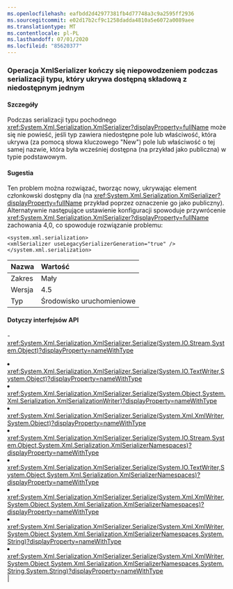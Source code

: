 ```yaml
---
ms.openlocfilehash: eafbdd2d42977381fb4d77748a3c9a2595ff2936
ms.sourcegitcommit: e02d17b2cf9c1258dadda4810a5e6072a0089aee
ms.translationtype: MT
ms.contentlocale: pl-PL
ms.lasthandoff: 07/01/2020
ms.locfileid: "85620377"
---
```

### <a name="xmlserializer-fails-while-serializing-a-type-that-hides-an-accessible-member-with-an-inaccessible-one"></a>Operacja XmlSerializer kończy się niepowodzeniem podczas serializacji typu, który ukrywa dostępną składową z niedostępnym jednym

#### <a name="details"></a>Szczegóły

Podczas serializacji typu pochodnego <xref:System.Xml.Serialization.XmlSerializer?displayProperty=fullName> może się nie powieść, jeśli typ zawiera niedostępne pole lub właściwość, która ukrywa (za pomocą słowa kluczowego "New") pole lub właściwość o tej samej nazwie, która była wcześniej dostępna (na przykład jako publiczna) w typie podstawowym.

#### <a name="suggestion"></a>Sugestia

Ten problem można rozwiązać, tworząc nowy, ukrywając element członkowski dostępny dla (na <xref:System.Xml.Serialization.XmlSerializer?displayProperty=fullName> przykład poprzez oznaczenie go jako publiczny). Alternatywnie następujące ustawienie konfiguracji spowoduje przywrócenie <xref:System.Xml.Serialization.XmlSerializer?displayProperty=fullName> zachowania 4,0, co spowoduje rozwiązanie problemu:<pre><code class="lang-xml">&lt;system.xml.serialization&gt;&#13;&#10;&lt;xmlSerializer useLegacySerializerGeneration=&quot;true&quot; /&gt;&#13;&#10;&lt;/system.xml.serialization&gt;&#13;&#10;</code></pre>

| Nazwa    | Wartość       |
|:--------|:------------|
| Zakres   |Mały|
|Wersja|4.5|
|Typ|Środowisko uruchomieniowe

#### <a name="affected-apis"></a>Dotyczy interfejsów API

-<xref:System.Xml.Serialization.XmlSerializer.Serialize(System.IO.Stream,System.Object)?displayProperty=nameWithType></li><li><xref:System.Xml.Serialization.XmlSerializer.Serialize(System.IO.TextWriter,System.Object)?displayProperty=nameWithType></li><li><xref:System.Xml.Serialization.XmlSerializer.Serialize(System.Object,System.Xml.Serialization.XmlSerializationWriter)?displayProperty=nameWithType></li><li><xref:System.Xml.Serialization.XmlSerializer.Serialize(System.Xml.XmlWriter,System.Object)?displayProperty=nameWithType></li><li><xref:System.Xml.Serialization.XmlSerializer.Serialize(System.IO.Stream,System.Object,System.Xml.Serialization.XmlSerializerNamespaces)?displayProperty=nameWithType></li><li><xref:System.Xml.Serialization.XmlSerializer.Serialize(System.IO.TextWriter,System.Object,System.Xml.Serialization.XmlSerializerNamespaces)?displayProperty=nameWithType></li><li><xref:System.Xml.Serialization.XmlSerializer.Serialize(System.Xml.XmlWriter,System.Object,System.Xml.Serialization.XmlSerializerNamespaces)?displayProperty=nameWithType></li><li><xref:System.Xml.Serialization.XmlSerializer.Serialize(System.Xml.XmlWriter,System.Object,System.Xml.Serialization.XmlSerializerNamespaces,System.String)?displayProperty=nameWithType></li><li><xref:System.Xml.Serialization.XmlSerializer.Serialize(System.Xml.XmlWriter,System.Object,System.Xml.Serialization.XmlSerializerNamespaces,System.String,System.String)?displayProperty=nameWithType></li></ul>|
